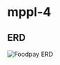 # mppl-4

## ERD
![Foodpay ERD](https://drive.google.com/file/d/1Lz8IExK5jdaa-FrxoHtAwcqpyuTDJ1Pj/view?usp=sharing)
